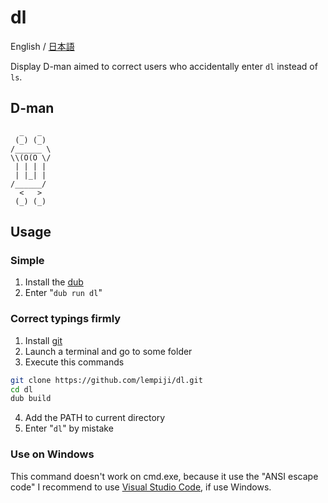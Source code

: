# dl

English / [日本語](https://github.com/lempiji/dl/blob/master/README.ja.md)

Display D-man aimed to correct users who accidentally enter `dl` instead of `ls`.

## D-man

```
  _   _
 (_) (_)
/______ \
\\(O(O \/
 | | | |
 | |_| |
/______/
  <   >
 (_) (_)
```

## Usage

### Simple

1. Install the [dub](http://code.dlang.org/download)
2. Enter "`dub run dl`"

### Correct typings firmly

1. Install [git](https://git-scm.com)
2. Launch a terminal and go to some folder
3. Execute this commands
  ```bash
  git clone https://github.com/lempiji/dl.git
  cd dl
  dub build
  ```
4. Add the PATH to current directory
5. Enter "`dl`" by mistake

### Use on Windows
This command doesn't work on cmd.exe, because it use the "ANSI escape code"
I recommend to use [Visual Studio Code](https://code.visualstudio.com), if use Windows.

